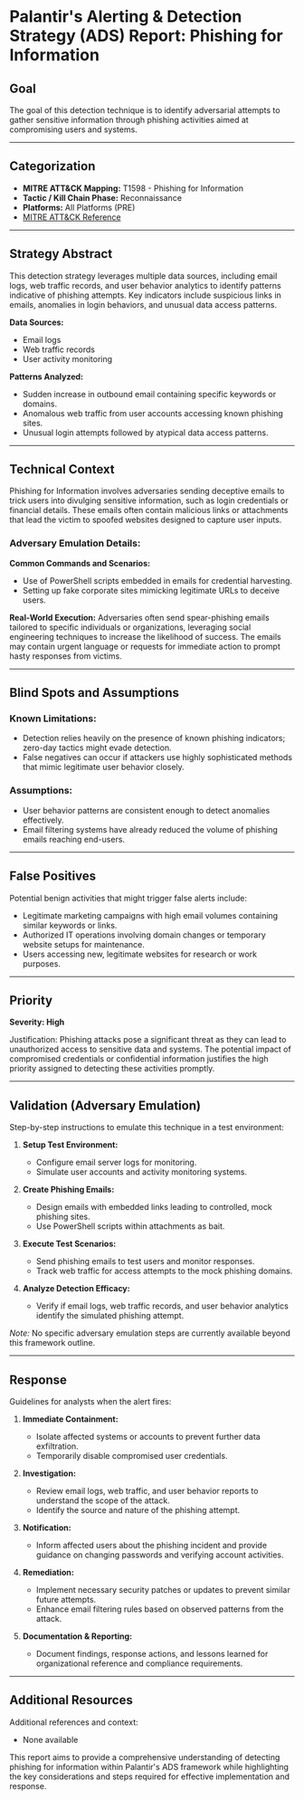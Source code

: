 # Palantir's Alerting & Detection Strategy (ADS) Report: Phishing for Information

## Goal

The goal of this detection technique is to identify adversarial attempts to gather sensitive information through phishing activities aimed at compromising users and systems.

---

## Categorization

- **MITRE ATT&CK Mapping:** T1598 - Phishing for Information
- **Tactic / Kill Chain Phase:** Reconnaissance
- **Platforms:** All Platforms (PRE)
- [MITRE ATT&CK Reference](https://attack.mitre.org/techniques/T1598)

---

## Strategy Abstract

This detection strategy leverages multiple data sources, including email logs, web traffic records, and user behavior analytics to identify patterns indicative of phishing attempts. Key indicators include suspicious links in emails, anomalies in login behaviors, and unusual data access patterns.

**Data Sources:**
- Email logs
- Web traffic records
- User activity monitoring

**Patterns Analyzed:**
- Sudden increase in outbound email containing specific keywords or domains.
- Anomalous web traffic from user accounts accessing known phishing sites.
- Unusual login attempts followed by atypical data access patterns.

---

## Technical Context

Phishing for Information involves adversaries sending deceptive emails to trick users into divulging sensitive information, such as login credentials or financial details. These emails often contain malicious links or attachments that lead the victim to spoofed websites designed to capture user inputs.

### Adversary Emulation Details:

**Common Commands and Scenarios:**
- Use of PowerShell scripts embedded in emails for credential harvesting.
- Setting up fake corporate sites mimicking legitimate URLs to deceive users.

**Real-World Execution:**
Adversaries often send spear-phishing emails tailored to specific individuals or organizations, leveraging social engineering techniques to increase the likelihood of success. The emails may contain urgent language or requests for immediate action to prompt hasty responses from victims.

---

## Blind Spots and Assumptions

### Known Limitations:
- Detection relies heavily on the presence of known phishing indicators; zero-day tactics might evade detection.
- False negatives can occur if attackers use highly sophisticated methods that mimic legitimate user behavior closely.

### Assumptions:
- User behavior patterns are consistent enough to detect anomalies effectively.
- Email filtering systems have already reduced the volume of phishing emails reaching end-users.

---

## False Positives

Potential benign activities that might trigger false alerts include:
- Legitimate marketing campaigns with high email volumes containing similar keywords or links.
- Authorized IT operations involving domain changes or temporary website setups for maintenance.
- Users accessing new, legitimate websites for research or work purposes.

---

## Priority

**Severity: High**

Justification: Phishing attacks pose a significant threat as they can lead to unauthorized access to sensitive data and systems. The potential impact of compromised credentials or confidential information justifies the high priority assigned to detecting these activities promptly.

---

## Validation (Adversary Emulation)

Step-by-step instructions to emulate this technique in a test environment:

1. **Setup Test Environment:**
   - Configure email server logs for monitoring.
   - Simulate user accounts and activity monitoring systems.
   
2. **Create Phishing Emails:**
   - Design emails with embedded links leading to controlled, mock phishing sites.
   - Use PowerShell scripts within attachments as bait.

3. **Execute Test Scenarios:**
   - Send phishing emails to test users and monitor responses.
   - Track web traffic for access attempts to the mock phishing domains.

4. **Analyze Detection Efficacy:**
   - Verify if email logs, web traffic records, and user behavior analytics identify the simulated phishing attempt.

*Note:* No specific adversary emulation steps are currently available beyond this framework outline.

---

## Response

Guidelines for analysts when the alert fires:

1. **Immediate Containment:**
   - Isolate affected systems or accounts to prevent further data exfiltration.
   - Temporarily disable compromised user credentials.

2. **Investigation:**
   - Review email logs, web traffic, and user behavior reports to understand the scope of the attack.
   - Identify the source and nature of the phishing attempt.

3. **Notification:**
   - Inform affected users about the phishing incident and provide guidance on changing passwords and verifying account activities.

4. **Remediation:**
   - Implement necessary security patches or updates to prevent similar future attempts.
   - Enhance email filtering rules based on observed patterns from the attack.

5. **Documentation & Reporting:**
   - Document findings, response actions, and lessons learned for organizational reference and compliance requirements.

---

## Additional Resources

Additional references and context:
- None available

This report aims to provide a comprehensive understanding of detecting phishing for information within Palantir's ADS framework while highlighting the key considerations and steps required for effective implementation and response.